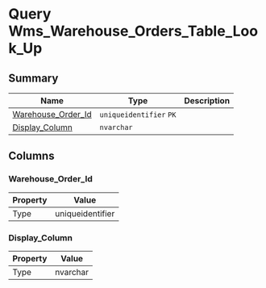 # Query Wms_Warehouse_Orders_Table_Look_Up


## Summary

| Name | Type | Description |
| - | - | --- |
|[Warehouse_Order_Id](#warehouse_order_id)|`uniqueidentifier` `PK`||
|[Display_Column](#display_column)|`nvarchar` ||

## Columns

### Warehouse_Order_Id

| Property | Value |
| - | - |
|Type|uniqueidentifier|

### Display_Column

| Property | Value |
| - | - |
|Type|nvarchar|


